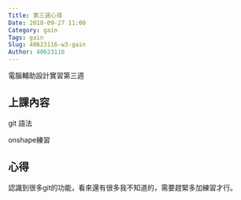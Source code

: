 ```yaml
---
Title: 第三週心得
Date: 2018-09-27 11:00
Category: gain
Tags: gain
Slug: 40623116-w3-gain
Author: 40623116
---
```


電腦輔助設計實習第三週

<!-- PELICAN_END_SUMMARY -->

上課內容
----

git 語法

onshape練習



心得
----
認識到很多git的功能，看來還有很多我不知道的，需要趕緊多加練習才行。



